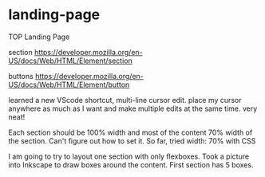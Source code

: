 # landing-page
TOP Landing Page

section
https://developer.mozilla.org/en-US/docs/Web/HTML/Element/section

buttons
https://developer.mozilla.org/en-US/docs/Web/HTML/Element/button

learned a new VScode shortcut, multi-line cursor edit. place my cursor anywhere as much as I want and make multiple edits at the same time.  very neat!

Each section should be 100% width and most of the content 70% width of the section.  Can't figure out how to set it. So far, tried width: 70% with CSS

I am going to try to layout one section with only flexboxes.  Took a picture into Inkscape to draw boxes around the content.  First section has 5 boxes. 